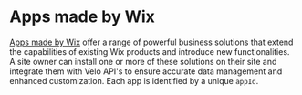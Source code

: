 # Apps made by Wix

[Apps made by Wix](https://dev.wix.com/docs/develop-websites) offer a range of powerful business solutions that extend the capabilities of existing Wix products and introduce new functionalities. A site owner can install one or more of these solutions on their site and integrate them with Velo API's to ensure accurate data management and enhanced customization. Each app is identified by a unique `appId`.